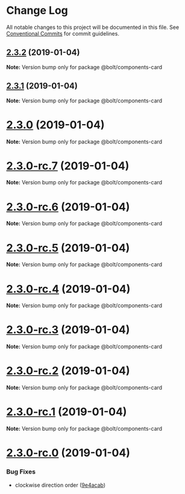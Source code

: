 # Change Log

All notable changes to this project will be documented in this file.
See [Conventional Commits](https://conventionalcommits.org) for commit guidelines.

## [2.3.2](https://github.com/bolt-design-system/bolt/tree/master/packages/components/bolt-card/compare/v2.3.1...v2.3.2) (2019-01-04)

**Note:** Version bump only for package @bolt/components-card





## [2.3.1](https://github.com/bolt-design-system/bolt/tree/master/packages/components/bolt-card/compare/v2.3.0...v2.3.1) (2019-01-04)

**Note:** Version bump only for package @bolt/components-card





# [2.3.0](https://github.com/bolt-design-system/bolt/tree/master/packages/components/bolt-card/compare/v2.3.0-rc.7...v2.3.0) (2019-01-04)

**Note:** Version bump only for package @bolt/components-card





# [2.3.0-rc.7](https://github.com/bolt-design-system/bolt/tree/master/packages/components/bolt-card/compare/v2.3.0-rc.6...v2.3.0-rc.7) (2019-01-04)

**Note:** Version bump only for package @bolt/components-card





# [2.3.0-rc.6](https://github.com/bolt-design-system/bolt/tree/master/packages/components/bolt-card/compare/v2.3.0-rc.5...v2.3.0-rc.6) (2019-01-04)

**Note:** Version bump only for package @bolt/components-card





# [2.3.0-rc.5](https://github.com/bolt-design-system/bolt/tree/master/packages/components/bolt-card/compare/v2.3.0-rc.4...v2.3.0-rc.5) (2019-01-04)

**Note:** Version bump only for package @bolt/components-card





# [2.3.0-rc.4](https://github.com/bolt-design-system/bolt/tree/master/packages/components/bolt-card/compare/v2.3.0-rc.3...v2.3.0-rc.4) (2019-01-04)

**Note:** Version bump only for package @bolt/components-card





# [2.3.0-rc.3](https://github.com/bolt-design-system/bolt/tree/master/packages/components/bolt-card/compare/v2.3.0-rc.2...v2.3.0-rc.3) (2019-01-04)

**Note:** Version bump only for package @bolt/components-card





# [2.3.0-rc.2](https://github.com/bolt-design-system/bolt/tree/master/packages/components/bolt-card/compare/v2.3.0-rc.1...v2.3.0-rc.2) (2019-01-04)

**Note:** Version bump only for package @bolt/components-card





# [2.3.0-rc.1](https://github.com/bolt-design-system/bolt/tree/master/packages/components/bolt-card/compare/vv2.3.0-rc.0...v2.3.0-rc.1) (2019-01-04)

**Note:** Version bump only for package @bolt/components-card





# [2.3.0-rc.0](https://github.com/bolt-design-system/bolt/tree/master/packages/components/bolt-card/compare/v2.2.1...v2.3.0-rc.0) (2019-01-04)


### Bug Fixes

* clockwise direction order ([9e4acab](https://github.com/bolt-design-system/bolt/tree/master/packages/components/bolt-card/commit/9e4acab))
